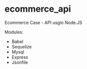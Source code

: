 # ecommerce_api
Ecommerce Case - API usgin Node.JS

Modules:
* Babel
* Sequelize
* Mysql
* Express
* Jsonfile

